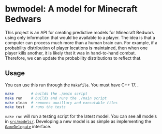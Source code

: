 # bwmodel: A model for Minecraft Bedwars

This project is an API for creating predictive models for Minecraft Bedwars using only information that would be available to a player.
The idea is that a computer can process much more than a human brain can.
For example, if a probability distribution of player locations is maintained, then when one player kills another, it is likely that it was in hand-to-hand combat.
Therefore, we can update the probability distributions to reflect that.

## Usage

You can use this run through the `Makefile`. You must have C++ 17.
.
```bash
make        # builds the ./main script
make run    # builds and runs the ./main script
make clean  # removes auxillary and executable files
make test   # runs the tests
```

`make run` will run a testing script for the latest model.
You can see all models in [`src/models/`](./src/models/).
Developing a new model is as simple as implementing the [`GameDelegate`](./src/game/gamedelegate.h) interface.

